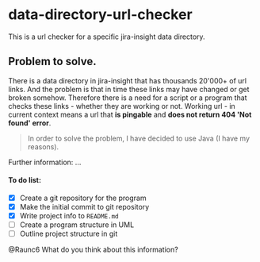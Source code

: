 # data-directory-url-checker
This is a url checker for a specific jira-insight data directory.

## Problem to solve.

There is a data directory in jira-insight that has thousands 20'000+ of url links. And the problem is that in time
these links may have changed or get broken somehow. Therefore there is a need for a script or a program that checks
these links - whether they are working or not. Working url - in current context means a url that **is pingable** and
**does not return 404 'Not found' error**.

>In order to solve the problem, I have decided to use Java (I have my reasons).

Further information:
...



#### To do list:
- [X] Create a git repository for the program
- [X] Make the initial commit to git repository
- [X] Write project info to `README.md`
- [ ] Create a program structure in UML
- [ ] Outline project structure in git

<!-- This is a comment and will not appear in the rendered Markdown -->
@Raunc6 What do you think about this information?
